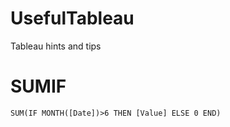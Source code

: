 # UsefulTableau
Tableau hints and tips


# SUMIF
```
SUM(IF MONTH([Date])>6 THEN [Value] ELSE 0 END)
```
